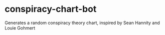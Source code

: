 # conspiracy-chart-bot
Generates a random conspiracy theory chart, inspired by Sean Hannity and Louie Gohmert
